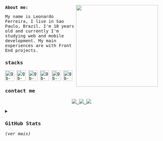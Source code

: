<samp>
  <img align="right" src="https://cdn.discordapp.com/attachments/1094416594156920955/1108574064232108084/8E8A8FCC-B497-4EDA-B6FA-C8982D2D2556.jpg" height="270px">
  <b>About me:</b>
  <p align="left">My name is Leonardo Ferreira, I live in Sao Paulo, Brazil. I'm 18 years old and currently I'm studying web and mobile development. My main experiences are with Front End projects.</p>

  <h3>stacks</h3>

  <img align="center" alt="gb-js" height="35" width="30" src="https://cdn.jsdelivr.net/gh/devicons/devicon/icons/javascript/javascript-original.svg">
  <img align="center" alt="gb-node" height="35" width="30" src="https://cdn.jsdelivr.net/gh/devicons/devicon/icons/nodejs/nodejs-original.svg">
  <img align="center" alt="gb-html" height="35" width="30" src="https://cdn.jsdelivr.net/gh/devicons/devicon/icons/html5/html5-original-wordmark.svg">
  <img align="center" alt="gb-css" height="35" width="30" src="https://cdn.jsdelivr.net/gh/devicons/devicon/icons/css3/css3-original-wordmark.svg">
  <img align="center" alt="gb-git" height="35" width="30" src="https://cdn.jsdelivr.net/gh/devicons/devicon/icons/git/git-original.svg" />
  <img align="center" alt="gb-kotlin" height="35" width="30" src="https://cdn.jsdelivr.net/gh/devicons/devicon/icons/kotlin/kotlin-original.svg" />

  <h3>contact me</h3>
  <p align="center">  
    <a href="https://www.linkedin.com/in/leoonaardoferreira/" alt="Linkedin" target="_blank">
      <img src="https://img.shields.io/badge/-linkedin-ffe400.svg?style=for-the-badge&logo=linkedin&logoColor=black">
    </a>
    <a href="mailto:devleoonardoferreira@gmail.com" target="_blank" rel="noopener noreferrer">
      <img src="https://img.shields.io/badge/-gmail-ffe400?style=for-the-badge&logo=gmail&logoColor=black">
    </a>
    <a href="https://www.discordapp.com/users/816006927984623626" target="_blank">
      <img src="https://img.shields.io/badge/-discord-ffe400?style=for-the-badge&logo=discord&logoColor=black">
    </a>
  </p>

  <details>
    <summary><h3>GitHub Stats</h3><i>(ver mais)</i></summary>
    <br>
    <div align="center">
      <a href = "https://github.com/leoonardoferreira">
        <img height="180em" src="https://github-readme-stats.vercel.app/api?username=leoonardoferreira&show_icons=true&line_height=20&theme=great-gatsby&hide_rank=true&include_all_commits=true&count_private=true&locale=pt-br">
        <img height="180em" src="https://github-readme-stats.vercel.app/api/top-langs/?username=leoonardoferreira&langs_count=6&layout=compact&line_height=30&locale=pt-br&theme=great-gatsby">
        <img height="180em" src="https://streak-stats.demolab.com?user=leoonardoferreira&theme=great-gatsby&locale=pt_BR&fire=d95757&stroke=ffa424">
      </a>
    </div>
    <br>
    <br>
    <div align="center">
      <b>profile views</b>
      <br>
      <BR>
      <img src="https://komarev.com/ghpvc/?username=leoonardoferreira&style=flat-square&color=grey&label="">
    </div>
  </details>

</samp>
